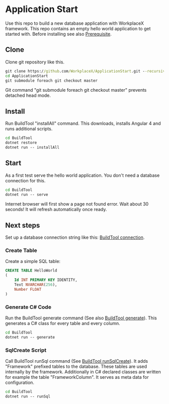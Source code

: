 # Application Start

Use this repo to build a new database application with WorkplaceX framework. This repo contains an empty hello world application to get started with. Before installing see also [Prerequisite](https://github.com/WorkplaceX/Framework/wiki/Prerequisite).

## Clone

Clone git repository like this.

```cmd
git clone https://github.com/WorkplaceX/ApplicationStart.git --recursive
cd ApplicationStart
git submodule foreach git checkout master
```

Git command "git submodule foreach git checkout master" prevents detached head mode.

## Install
Run BuildTool "installAll" command. This downloads, installs Angular 4 and runs additional scripts.

```cmd
cd BuildTool
dotnet restore
dotnet run -- installAll
```	

## Start
As a first test serve the hello world application. You don't need a database connection for this.
```cmd
cd BuildTool
dotnet run -- serve
```	
	
Internet browser will first show a page not found error. Wait about 30 seconds! It will refresh automatically once ready.

## Next steps

Set up a database connection string like this: [BuildTool connection](https://github.com/WorkplaceX/Framework/wiki/BuildTool-connection).

### Create Table
Create a simple SQL table:

```sql
CREATE TABLE HelloWorld
(
	Id INT PRIMARY KEY IDENTITY,
  	Text NVARCHAR(256),
	Number FLOAT
)
```	

### Generate C# Code
Run the BuildTool generate command (See also [BuildTool generate](https://github.com/WorkplaceX/Framework/wiki/BuildTool-generate)). This generates a C# class for every table and every column.

```cmd
cd BuildTool
dotnet run -- generate
```	

### SqlCreate Script
Call BuildTool runSql command (See [BuildTool runSqlCreate](https://github.com/WorkplaceX/Framework/wiki/BuildTool-runSqlCreate)). It adds "Framework" prefixed tables to the database. These tables are used internally by the framework. Additionally in C# declared classes are written for example the table "FrameworkColumn". It serves as meta data for configuration.

```cmd
cd BuildTool
dotnet run -- runSql
```	
